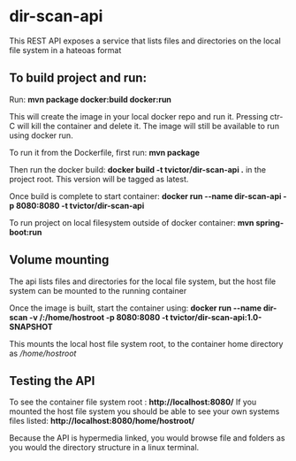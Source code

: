 # dir-scan-api
This REST API exposes a service that lists files and directories on the local file system in a hateoas format

## To build project and run:

Run:  **mvn package docker:build docker:run**

This will create the image in your local docker repo and run it.
Pressing ctr-C will kill the container and delete it. The image will still be available to run using docker run.

To run it from the Dockerfile, first run: **mvn package**

Then run the docker build: **docker build -t tvictor/dir-scan-api .** in the project root. This version will be tagged as latest.

Once build is complete to start container:  **docker run --name dir-scan-api -p 8080:8080 -t tvictor/dir-scan-api**

To run project on local filesystem outside of docker container: **mvn spring-boot:run**

## Volume mounting

The api lists files and directories for the local file system, but the host file system can be mounted to the running container

Once the image is built, start the container using: **docker run --name dir-scan -v /:/home/hostroot -p 8080:8080 -t tvictor/dir-scan-api:1.0-SNAPSHOT**

This mounts the local host file system root, to the container home directory as */home/hostroot*

## Testing the API

To see the container file system root : **http://localhost:8080/**
If you mounted the host file system you should be able to see your own systems files listed: **http://localhost:8080/home/hostroot/**

Because the API is hypermedia linked, you would browse file and folders as you would the directory structure in a linux terminal.

